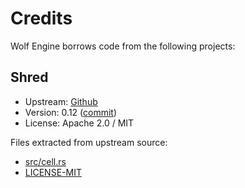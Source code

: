 # Credits

Wolf Engine borrows code from the following projects:

## Shred

- Upstream: [Github](https://github.com/amethyst/shred)
- Version: 0.12 ([commit](https://github.com/amethyst/shred/tree/805d17ecda7d40af07b96609accdf601f05eb758))
- License: Apache 2.0 / MIT

Files extracted from upstream source:

- [src/cell.rs](https://github.com/amethyst/shred/blob/805d17ecda7d40af07b96609accdf601f05eb758/src/cell.rs)
- [LICENSE-MIT](https://github.com/amethyst/shred/blob/805d17ecda7d40af07b96609accdf601f05eb758/LICENSE-MIT)

